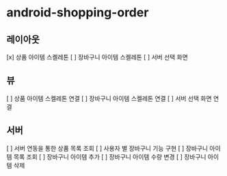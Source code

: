 # android-shopping-order

## 레이아웃
[x] 상품 아이템 스켈레톤
[ ] 장바구니 아이템 스켈레톤
[ ] 서버 선택 화면

## 뷰
[ ] 상품 아이템 스켈레톤 연결
[ ] 장바구니 아이템 스켈레톤 연결
[ ] 서버 선택 화면 연결

## 서버
[ ] 서버 연동을 통한 상품 목록 조회
[ ] 사용자 별 장바구니 기능 구현
    [ ] 장바구니 아이템 목록 조회
    [ ] 장바구니 아이템 추가
    [ ] 장바구니 아이템 수량 변경
    [ ] 장바구니 아이템 삭제